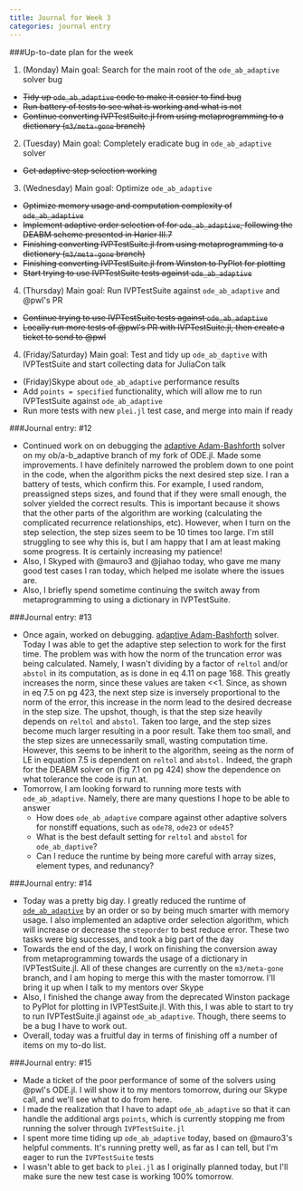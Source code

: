 ```yaml
---
title: Journal for Week 3
categories: journal entry
---
```


###Up-to-date plan for the week
1. (Monday) Main goal: Search for the main root of the `ode_ab_adaptive` solver bug
  + ~~Tidy up `ode_ab_adaptive` code to make it easier to find bug~~
  + ~~Run battery of tests to see what is working and what is not~~
  + ~~Continue converting IVPTestSuite.jl from using metaprogramming to a dictionary (`m3/meta-gone` branch)~~
2. (Tuesday) Main goal: Completely eradicate bug in `ode_ab_adaptive` solver
  + ~~Get adaptive step selection working~~
3. (Wednesday) Main goal: Optimize `ode_ab_adaptive`
  + ~~Optimize memory usage and computation complexity of `ode_ab_adaptive`~~
  + ~~Implement adaptive order selection of for `ode_ab_adaptive`, following the DEABM scheme presented in Harier III.7~~
  + ~~Finishing converting IVPTestSuite.jl from using metaprogramming to a dictionary (`m3/meta-gone` branch)~~
  + ~~Finishing converting IVPTestSuite.jl from Winston to PyPlot for plotting~~
  +  ~~Start trying to use IVPTestSuite tests against `ode_ab_adaptive`~~
4. (Thursday) Main goal: Run IVPTestSuite against `ode_ab_adaptive` and @pwl's PR
  + ~~Continue trying to use IVPTestSuite tests against `ode_ab_adaptive`~~
  + ~~Locally run more tests of @pwl's PR with IVPTestSuite.jl, then create a ticket to send to @pwl~~
4. (Friday/Saturday) Main goal: Test and tidy up `ode_ab_daptive` with IVPTestSuite and start collecting data for JuliaCon talk
  + (Friday)Skype about `ode_ab_adaptive` performance results
  + Add `points = specified` functionality, which will allow me to run IVPTestSuite against `ode_ab_adaptive`
  + Run more tests with new `plei.jl` test case, and merge into main if ready



###Journal entry: #12
* Continued work on on debugging the [adaptive Adam-Bashforth](https://github.com/obiajulu/ODE.jl/blob/7ba7bb26a246c365d9603fee030cdf6e674cacd0/src/adam_bashforth_adaptive.jl) solver on my ob/a-b_adaptive branch of my fork of ODE.jl. Made some improvements. I have definitely narrowed the problem down to one point in the code, when the algorithm picks the next desired step size. I ran a battery of tests, which confirm this. For example, I used random, preassigned steps sizes, and found that if they were small enough, the solver yielded the correct results. This is important because it shows that the other parts of the algorithm are working (calculating the complicated recurrence relationships, etc). However, when I turn on the step selection, the step sizes seem to be 10 times too large. I'm still struggling to see why this is, but I am happy that I am at least making some progress. It is certainly increasing my patience!
* Also, I Skyped with @mauro3 and @jiahao today, who gave me many good test cases I ran today, which helped me isolate where the issues are.
* Also, I briefly spend sometime continuing the switch away from metaprogramming to using a dictionary in IVPTestSuite.


###Journal entry: #13
* Once again, worked on debugging. [adaptive Adam-Bashforth](https://github.com/obiajulu/ODE.jl/blob/7ba7bb26a246c365d9603fee030cdf6e674cacd0/src/adam_bashforth_adaptive.jl) solver. Today I was able to get the adaptive step selection to work for the first time.  The problem was with how the norm of the truncation error was being calculated. Namely, I wasn't dividing by a factor of `reltol` and/or `abstol` in its computation, as is done in eq 4.11 on page 168. This greatly increases the norm, since these values are taken <<1. Since, as shown in eq 7.5 on pg 423, the next step size is inversely proportional to the norm of the error, this increase in the norm lead to the desired decrease in the step size. The upshot, though, is that the step size heavily depends on `reltol` and `abstol`. Taken too large, and the step sizes become much larger resulting in a poor result. Take them too small, and the step sizes are unnecessarily small, wasting computation time. However, this seems to be inherit to the algorithm, seeing as the norm of LE in equation 7.5 is dependent on `reltol` and `abstol.` Indeed, the graph for the DEABM solver on (fig 7.1 on pg 424) show the dependence on what tolerance the code is run at.  
* Tomorrow, I am looking forward to running more tests with `ode_ab_adaptive`. Namely, there are many questions I hope to be able to answer
  * How does `ode_ab_adaptive` compare against other adaptive solvers for nonstiff equations, such as `ode78`, `ode23` or `ode45`?
  * What is the best default setting for `reltol` and `abstol` for `ode_ab_daptive`?
  * Can I reduce the runtime by being more careful with array sizes, element types, and redunancy?
  
###Journal entry: #14
* Today was a pretty big day. I greatly reduced the runtime of  [`ode_ab_adaptive`](https://github.com/obiajulu/ODE.jl/blob/7ba7bb26a246c365d9603fee030cdf6e674cacd0/src/adam_bashforth_adaptive.jl) by an order or so by being much smarter with memory usage. I also implemented an adaptive order selection algorithm, which will increase or decrease the `steporder` to best reduce error. These two tasks were big successes, and took a big part of the day
* Towards the end of the day, I work on finishing the conversion away from metaprogramming towards the usage of a dictionary in IVPTestSuite.jl. All of these changes are currently on the `m3/meta-gone` branch, and I am hoping to merge this with the master tomorrow. I'll bring it up when I talk to my mentors over Skype
* Also, I finished the change away from the deprecated Winston package to PyPlot for plotting in IVPTestSuite.jl. With this, I was able to start to try to run IVPTestSuite.jl against `ode_ab_adaptive`. Though, there seems to be a bug I have to work out. 
* Overall, today was a fruitful day in terms of finishing off a number of items on my to-do list. 

###Journal entry: #15
* Made a ticket of the poor performance of some of the solvers using @pwl's ODE.jl. I will show it to my mentors tomorrow, during our Skype call, and we'll see what to do from here.  
* I made the realization that I have to adapt `ode_ab_adaptive` so that it can handle the additional args `points`, which is currently stopping me from running the solver through `IVPTestSuite.jl`
* I spent more time tiding up `ode_ab_adaptive` today, based on @mauro3's helpful comments. It's running pretty well, as far as I can tell, but I'm eager to run the `IVPTestSuite` tests
* I wasn't able to get back to `plei.jl` as I originally planned today, but I'll make sure the new test case is working 100% tomorrow. 
